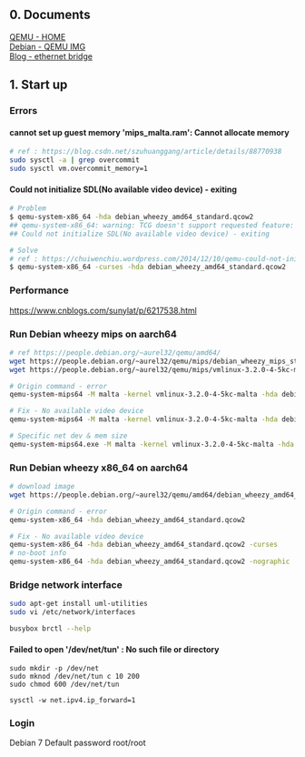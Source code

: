 ## 0. Documents
[QEMU - HOME](https://www.qemu.org/)  
[Debian - QEMU IMG](https://people.debian.org/~aurel32/qemu/)  
[Blog - ethernet bridge](https://www.pianshen.com/article/83761630009/)  


## 1. Start up

### Errors

#### cannot set up guest memory 'mips_malta.ram': Cannot allocate memory
```bash
# ref : https://blog.csdn.net/szuhuanggang/article/details/88770938
sudo sysctl -a | grep overcommit
sudo sysctl vm.overcommit_memory=1
```

#### Could not initialize SDL(No available video device) - exiting
```bash
# Problem
$ qemu-system-x86_64 -hda debian_wheezy_amd64_standard.qcow2
## qemu-system-x86_64: warning: TCG doesn't support requested feature: CPUID.01H:ECX.vmx [bit 5]
## Could not initialize SDL(No available video device) - exiting

# Solve
# ref : https://chuiwenchiu.wordpress.com/2014/12/10/qemu-could-not-initialize-sdlno-available-video-device-exiting/
$ qemu-system-x86_64 -curses -hda debian_wheezy_amd64_standard.qcow2
```

### Performance
https://www.cnblogs.com/sunylat/p/6217538.html



### Run Debian wheezy mips on aarch64
```bash
# ref https://people.debian.org/~aurel32/qemu/amd64/
wget https://people.debian.org/~aurel32/qemu/mips/debian_wheezy_mips_standard.qcow2
wget https://people.debian.org/~aurel32/qemu/mips/vmlinux-3.2.0-4-5kc-malta

# Origin command - error
qemu-system-mips64 -M malta -kernel vmlinux-3.2.0-4-5kc-malta -hda debian_wheezy_mips_standard.qcow2 -append "root=/dev/sda1 console=tty0"

# Fix - No available video device
qemu-system-mips64 -M malta -kernel vmlinux-3.2.0-4-5kc-malta -hda debian_wheezy_mips_standard.qcow2 -append "root=/dev/sda1 console=tty0" -curses

# Specific net dev & mem size
qemu-system-mips64.exe -M malta -kernel vmlinux-3.2.0-4-5kc-malta -hda debian_wheezy_mips_standard.qcow2 -append "root=/dev/sda1 console=ttyS0"  -nographic --net nic -net tap,ifname=tap -m 2048m
```

### Run Debian wheezy x86_64 on aarch64
```bash
# download image
wget https://people.debian.org/~aurel32/qemu/amd64/debian_wheezy_amd64_standard.qcow2

# Origin command - error
qemu-system-x86_64 -hda debian_wheezy_amd64_standard.qcow2

# Fix - No available video device
qemu-system-x86_64 -hda debian_wheezy_amd64_standard.qcow2 -curses
# no-boot info
qemu-system-x86_64 -hda debian_wheezy_amd64_standard.qcow2 -nographic
```

### Bridge network interface
```bash
sudo apt-get install uml-utilities 
sudo vi /etc/network/interfaces
```
```bash
busybox brctl --help

```

#### Failed to open '/dev/net/tun' : No such file or directory
```
sudo mkdir -p /dev/net
sudo mknod /dev/net/tun c 10 200
sudo chmod 600 /dev/net/tun
```

```
sysctl -w net.ipv4.ip_forward=1
```

### Login
Debian 7 Default password
root/root

